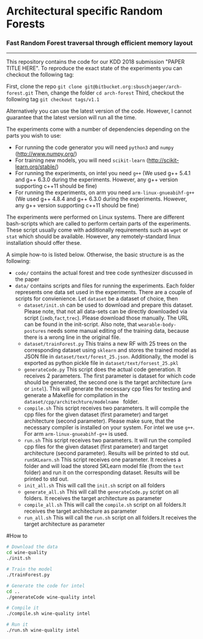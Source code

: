 # Architectural specific Random Forests
### Fast Random Forest traversal through efficient memory layout 

---

This repository contains the code for our KDD 2018 submission "PAPER TITLE HERE". To reproduce the exact state of the experiments you can checkout the following tag:

First, clone the repo ``git clone git@bitbucket.org:sbuschjaeger/arch-forest.git``
Then, change the folder ``cd arch-forest``
Third, checkout the following tag ``git checkout tags/v1.1``

Alternatively you can use the latest version of the code. However, I cannot guarantee that the latest version will run all the time. 

The experiments come with a number of dependencies depending on the parts you wish to use:

* For running the code generator you will need ``python3`` and ``numpy`` (http://www.numpy.org/)
* For training new models, you will need ``scikit-learn`` (http://scikit-learn.org/stable/)
* For running the experiments, on intel you need ``g++`` (We used g++ 5.4.1 and g++ 6.3.0 during the experiments. However, any g++ version supporting c++11 should be fine)
* For running the experiments, on arm you need ``arm-linux-gnueabihf-g++``  (We used g++ 4.8.4 and g++ 6.3.0 during the experiments. However, any g++ version supporting c++11 should be fine)  

The experiments were performed on Linux systems. There are different bash-scripts which are called to perform certain parts of the experiments. These script usually come with additionally requirements such as ``wget`` or ``stat`` which should be available. However, any remotely-standard linux installation should offer these.

A simple how-to is listed below. Otherwise, the basic structure is as the following:

* ``code/`` contains the actual forest and tree code synthesizer discussed in the paper  
* ``data/`` contains scripts and files for running the experiments. Each folder represents one data set used in the experiments. There are a couple of scripts for convienience. Let ``dataset`` be a dataset of choice, then
    * ``dataset/init.sh`` can be used to download and prepare this dataset. Please note, that not all data-sets can be directly downloaded via script (``imdb``,``fact``,``trec``). Please download those manually. The URL can be found in the init-script. Also note, that ``wearable-body-postures`` needs some manual editing of the training data, because there is a wrong line in the original file.
    * ``dataset/trainForest.py`` This trains a new RF with 25 trees on the corresponding dataset using ``sklearn`` and stores the trained model as JSON file in ``dataset/text/forest_25.json``. Additionally, the model is exported as python pickle file in ``dataset/text/forsest_25.pkl``
    * ``generateCode.py`` This script does the actual code generation. It receives 2 parameters. The first parameter is dataset for which code should be generated, the second one is the target architecture (``arm`` or ``intel``). This will generate the necessary  cpp files for testing and generate a Makefile for compilation in the ``dataset/cpp/architechture/modelname `` folder. 
    * ``compile.sh`` This script receives two parameters. It will compile the cpp files for the given dataset (first parameter) and target architecture (second parameter). Please make sure, that the necessary compiler is installed on your system. For intel we use ``g++``. For arm ``arm-linux-gnueabihf-g++`` is used. 
    * ``run.sh`` This script receives two parameters. It will run the compiled cpp files for the given dataset (first parameter) and target architecture (second parameter). Results will be printed to std out. 
      ``runSKLearn.sh`` This script receives one parameter. It receives a folder and  will load the stored SKLearn model file (from the ``text`` folder) and run it on the corresponding dataset. Results will be printed to std out.
    * ``init_all.sh`` This will call the ``init.sh`` script on all folders
    * ``generate_all.sh`` This will call the ``generateCode.py`` script on all folders. It receives the target architecture as parameter
    * ``compile_all.sh`` This will call the ``compile.sh`` script on all folders.It receives the target architecture as parameter
    * ``run_all.sh`` This will call the ``run.sh`` script on all folders.It receives the target architecture as parameter


#How to

```bash
# Download the data
cd wine-quality
./init.sh

# Train the model
./trainForest.py

# Generate the code for intel
cd ..
./generateCode wine-quality intel

# Compile it
./compile.sh wine-quality intel

# Run it
./run.sh wine-quality intel
```